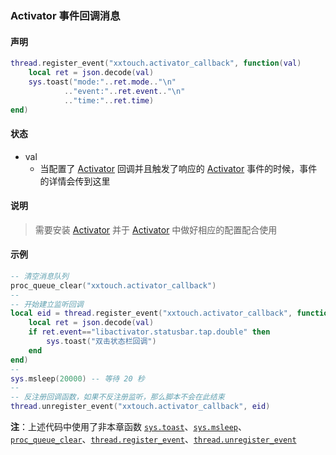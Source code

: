 ### Activator 事件回调消息


#### 声明
```lua
thread.register_event("xxtouch.activator_callback", function(val)
    local ret = json.decode(val)
    sys.toast("mode:"..ret.mode.."\n"
            .."event:"..ret.event.."\n"
            .."time:"..ret.time)
end)
```


#### 状态
- val
    - 当配置了 [Activator](http://cydia.saurik.com/package/libactivator/) 回调并且触发了响应的 [Activator](http://cydia.saurik.com/package/libactivator/) 事件的时候，事件的详情会传到这里


#### 说明
> 需要安装 [Activator](http://cydia.saurik.com/package/libactivator/) 并于 [Activator](http://cydia.saurik.com/package/libactivator/) 中做好相应的配置配合使用  


#### 示例  
```lua
-- 清空消息队列
proc_queue_clear("xxtouch.activator_callback")
--
-- 开始建立监听回调
local eid = thread.register_event("xxtouch.activator_callback", function(val)
	local ret = json.decode(val)
	if ret.event=="libactivator.statusbar.tap.double" then
	    sys.toast("双击状态栏回调")
	end
end)
--
sys.msleep(20000) -- 等待 20 秒
--
-- 反注册回调函数，如果不反注册监听，那么脚本不会在此结束
thread.unregister_event("xxtouch.activator_callback", eid)
```
**注**：上述代码中使用了非本章函数 [`sys.toast`](/Handbook/sys/sys.toast.md)、[`sys.msleep`](/Handbook/sys/sys.msleep.md)、[`proc_queue_clear`](/Handbook/proc/proc_queue_clear.md)、[`thread.register_event`](/Handbook/thread/thread.register_event.md)、[`thread.unregister_event`](/Handbook/thread/thread.unregister_event.md)

